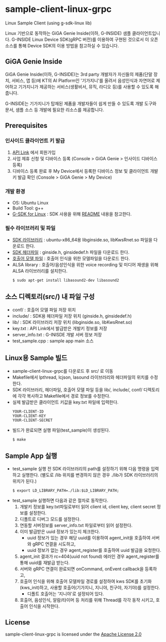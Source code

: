 # sample-client-linux-grpc

Linux Sample Client (using g-sdk-linux lib)

Linux 기반으로 동작하는 GiGA Genie Inside(이하, G-INSIDE) 샘플 클라이언트입니다.
G-INSIDE Linux Device SDK(gRPC 버전)를 이용하여 구현된 것으로서 이 오픈소스를 통해 Device SDK의 이용 방법을 참고하실 수 있습니다.

## GiGA Genie Inside
GiGA Genie Inside(이하, G-INSIDE)는 3rd party 개발자가 자신들의 제품(단말 장치, 서비스, 앱 등)에 KT의 AI Platform인 
'기가지니'를 올려서 음성인식과 자연어로 제어하고 기가지니가 제공하는 서비스(생활비서, 뮤직, 라디오 등)를 사용할 수 있도록 해줍니다.

G-INSIDE는 기가지니가 탑재된 제품을 개발자들이 쉽게 만들 수 있도록 개발 도구와 문서, 샘플 소스 등 개발에 필요한 리소스를 제공합니다.

## Prerequisites

### 인사이드 클라이언트 키 발급
  1. [API Link](https://apilink.kt.co.kr) 에서 회원가입 
  2. 사업 제휴 신청 및 디바이스 등록 (Console > GiGA Genie > 인사이드 디바이스 등록)
  3. 디바이스 등록 완료 후 My Device에서 등록한 디바이스 정보 및 클라이언트 개발키 발급 확인 (Console > GiGA Genie > My Device)

### 개발 환경
*   OS: Ubuntu Linux
*   Build Tool: g++
*   [G-SDK for Linux](https://github.com/gigagenie/ginside-sdk/blob/master/g-sdk-linux) : SDK 사용을 위해 [README](https://github.com/gigagenie/ginside-sdk/blob/master/g-sdk-linux/README.md) 내용을 참고한다. 

### 필수 라이브러리 및 파일
*   [SDK 라이브러리](https://github.com/gigagenie/ginside-sdk/tree/master/g-sdk-linux/lib) : ubuntu-x86_64용 libginside.so, libKwsRnet.so 파일을 다운로드 한다.
*   [SDK 헤더파일](https://github.com/gigagenie/ginside-sdk/tree/master/g-sdk-linux/include) : ginside.h, ginsidedef.h 파일을 다운로드 한다.
*   [호출어 모델 파일](https://github.com/gigagenie/ginside-sdk/tree/master/g-sdk-linux/conf) : 호출어 인식을 위한 모델파일을 다운로드 한다.
*   ALSA library : 호출어/음성인식을 위한 voice recording 및 미디어 재생을 위해 ALSA 라이브러리를 설치한다.
    ```
    $ sudo apt-get install libasound2-dev libasound2
    ```

## 소스 디렉토리(src/) 내 파일 구성
*   conf/ : 호출어 모델 파일 저장 위치
*   include/ : SDK용 헤더파일 저장 위치 (ginside.h, ginsidedef.h)
*   lib/ : SDK 라이브러리 저장 위치 (libginside.so, libKwsRnet.so)
*   key.txt : API Link에서 발급받은 개발키 정보를 저장
*   server_info.txt : G-INISDE 개발 서버 정보 저장
*   test_sample.cpp : sample app main 소스

## Linux용 Sample 빌드
- sample-client-linux-grpc를 다운로드 후 src/ 로 이동
- Makefile에서 lpthread, lcjson, lasound 라이브러리와 헤더파일의 위치를 수정한다.
- SDK 라이브러리, 헤더파일, 호출어 모델 파일 등을 lib/, include/, conf/ 디렉토리에 각각 복사하고 Makefile에서 경로 정보를 수정한다.
- 실제 발급받은 클라이언트 키값을 key.txt 파일에 입력한다.
    ```
    YOUR-CLIENT-ID
    YOUR-CLIENT-KEY
    YOUR-CLIENT-SECRET
    ```
- 빌드가 완료되면 실행 파일(test_sample)이 생성된다.
    ```
    $ make
    ```

## Sample App 실행
- test_sample 실행 전 SDK 라이브러리의 path를 설정하기 위해 다음 명령을 입력하고 실행한다.
  (별도로 /lib 위치를 변경하지 않은 경우 ./lib가 SDK 라이브러리의 위치가 된다.)
    ```
    $ export LD_LIBRARY_PATH=./lib:$LD_LIBRARY_PATH;
    ```
- test_sample 실행하면 다음과 같은 절차로 동작한다.
  1. 개발키 정보를 key.txt파일로부터 읽어 client id, client key, client secret 정보를 설정한다.
  2. 디폴트로 디버그 모드를 설정한다.
  3. 연동할 서버정보를 server_info.txt 파일로부터 읽어 설정한다.
  4. 이미 발급받은 uuid 정보가 있는지 체크한다. 
     - uuid 정보가 있는 경우 해당 uuid를 이용하여 agent_init을 호출하여 서버와 gRPC 연결을 시도하고,
     - uuid 정보가 없는 경우 agent_register를 호출하여 uuid 발급을 요청한다. 
  5. agent_init 결과가 rc=404(uuid not found) 에러인 경우 agent_register를 통해 uuid를 재발급 받는다.
  6. 서버와 gRPC 연결이 완료되면 onCommand, onEvent callback을 등록하고, 
  7. 호출어 인식을 위해 호출어 모델파일 경로를 설정하여 kws SDK를 초기화(kws_init)하고, 사용할 호출어(기가지니, 지니야, 친구야, 자기야)를 설정한다.
     - 디폴트 호출어는 '지니야'로 설정되어 있다.
  8. 호출어, 음성인식, 알람/타이머 등 처리를 위해 Thread를 각각 동작 시키고, 호출어 인식을 시작한다.


## License

sample-client-linux-grpc is licensed under the [Apache License 2.0](http://www.apache.org/licenses/LICENSE-2.0)

